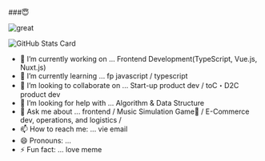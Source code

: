 ###😇

![great](https://user-images.githubusercontent.com/49839611/126315099-d43f5009-8c07-4b6c-bbeb-d9a562d096c0.gif)


![GitHub Stats Card](https://github-readme-stats.vercel.app/api?username=mikana0918&theme=nightowl)


- 🔭 I’m currently working on ... Frontend Development(TypeScript, Vue.js, Nuxt.js)
- 🌱 I’m currently learning ... fp javascript / typescript
- 👯 I’m looking to collaborate on ... Start-up product dev / toC・D2C product dev
- 🤔 I’m looking for help with ... Algorithm & Data Structure
- 💬 Ask me about ... frontend / Music Simulation Game🥺 / E-Commerce dev, operations, and logistics /  
- 📫 How to reach me: ... vie email
- 😄 Pronouns: ... 
- ⚡ Fun fact: ... love meme
